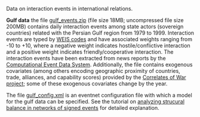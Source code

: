 Data on interaction events in international relations.

**Gulf data** the file [gulf_events.zip](https://github.com/juergenlerner/eventnet/raw/master/data/ir/gulf_events.zip) (file size 18MB; uncompressed file size 200MB) contains daily interaction events among state actors (sovereign countries) related with the Persian Gulf region from 1979 to 1999. Interaction events are typed by [WEIS codes](https://www.icpsr.umich.edu/icpsrweb/ICPSR/studies/5211) and have associated weights ranging from -10 to +10, where a negative weight indicates hostile/conflictive interaction and a positive weight indicates friendly/cooperative interaction. The interaction events have been extracted from news reports by the [Computational Event Data System](http://eventdata.parusanalytics.com/). Additionally, the file contains exogenous covariates (among others encoding geographic proximity of countries, trade, alliances, and capability scores) provided by the [Correlates of War project](http://www.correlatesofwar.org/); some of these exogenous covariates change by the year.

The file [gulf_config.xml](https://github.com/juergenlerner/eventnet/raw/master/data/ir/gulf_config.xml) is an eventnet configuration file with which a model for the gulf data can be specified. See the tutorial on [analyzing strucural balance in networks of signed events](https://github.com/juergenlerner/eventnet/wiki/Structural-balance-(tutorial)) for detailed explanation.
